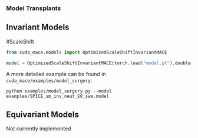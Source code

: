 
### Model Transplants

## Invariant Models

#ScaleShift
```python
from cuda_mace.models import OptimizedScaleShiftInvariantMACE

model = OptimizedScaleShiftInvariantMACE(torch.load("model.pt").double())
```

A more detailed example can be found in `cuda_mace/examples/model_surgery`:

```
python examples/model_surgery.py --model examples/SPICE_sm_inv_neut_E0_swa.model
```

## Equivariant Models

Not currently implemented